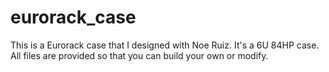 # eurorack_case

This is a Eurorack case that I designed with Noe Ruiz. It's a 6U 84HP case. All files are provided so that you can build your own or modify.
